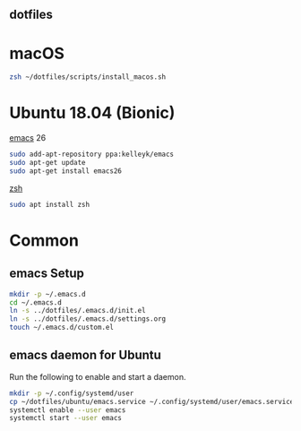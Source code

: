 dotfiles
--------

macOS
=====

```bash
zsh ~/dotfiles/scripts/install_macos.sh
```

Ubuntu 18.04 (Bionic)
=====================

[emacs](https://www.gnu.org/software/emacs/) 26

```bash
sudo add-apt-repository ppa:kelleyk/emacs
sudo apt-get update
sudo apt-get install emacs26
```

[zsh](http://zsh.sourceforge.net)

```bash
sudo apt install zsh
```

Common
======

emacs Setup
-----------
```bash
mkdir -p ~/.emacs.d
cd ~/.emacs.d
ln -s ../dotfiles/.emacs.d/init.el
ln -s ../dotfiles/.emacs.d/settings.org
touch ~/.emacs.d/custom.el
```

emacs daemon for Ubuntu
-----------------------

Run the following to enable and start a daemon.
```bash
mkdir -p ~/.config/systemd/user
cp ~/dotfiles/ubuntu/emacs.service ~/.config/systemd/user/emacs.service
systemctl enable --user emacs
systemctl start --user emacs
```
